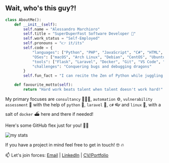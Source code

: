 ## Wait, who's this guy?!

```python
class AboutMe():
    def __init__(self):
        self.name = "Alessandro Marchioro"
        self.title = "SuperDuperFast Software Developer 🚀"
        self.work_status = "Self-Employed"
        self.pronouns = "👉 it/its"
        self.code = {
            "languages": ["Python", "PHP", "JavaScript", "C#", "HTML", "CSS/SCSS"],
            "OSes": ["macOS", "Arch Linux", "Debian", "CentOS", "Ubuntu"],
            "tools": ["Flask", "Laravel", "Docker", "Git", "VS Code", "MariaDB", "SQL Server"],
            "challenges": "Conquering bugs and debugging dragons"
        }
        self.fun_fact = "I can recite the Zen of Python while juggling three rubber ducks!"

    def favourite_motto(self):
        return "Hard work beats talent when talent doesn't work hard!"

```

My primary focuses are `consultancy` 👨🏽‍⚕️, `automation` ⚙️, `vulnerability assessment` 👀 with the help of `python` 🐍, `laravel` 🐘, `c#` 👓 and `linux` 🐧, with a salt of `docker` ⛴️ here and there if needed!

Here's some GitHub flex just for you! 💪🏻

![my stats](https://readme.ilbuonmarcio.dev/?username=ilbuonmarcio&show=reviews,discussions_started,discussions_answered,prs_merged,prs_merged_percentage)

If you have a project in mind feel free to get in touch! 🤓 🔥

📫 Let's join forces: [Email](mailto:alessandro@goldmark.solutions) | [LinkedIn](https://linkedin.com/in/alessandromarchioro) | [CV/Portfolio](https://cv.goldmark.solutions)
